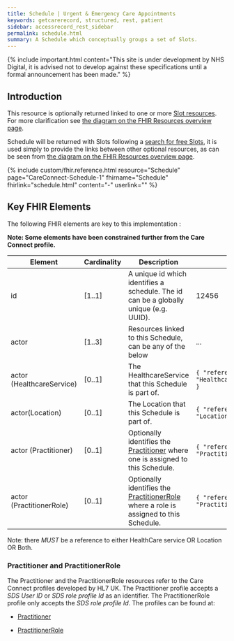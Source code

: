 ```yaml
---
title: Schedule | Urgent & Emergency Care Appointments
keywords: getcarerecord, structured, rest, patient
sidebar: accessrecord_rest_sidebar
permalink: schedule.html
summary: A Schedule which conceptually groups a set of Slots.
---
```


{% include important.html content="This site is under development by NHS Digital, it is advised not to develop against these specifications until a formal announcement has been made." %}

## Introduction ##
This resource is optionally returned linked to one or more <a href='slot.html'>Slot resources</a>. For more clarification see <a href='resources_overview.html#urgent--emergency-care-appointments-apis'>the diagram on the FHIR Resources overview page</a>.

Schedule will be returned with Slots following a <a href='search_free_slots.html'>search for free Slots</a>, it is used simply to provide the links between other optional resources, as can be seen from <a href='resources_overview.html#urgent--emergency-care-appointments-apis'>the diagram on the FHIR Resources overview page</a>.

{% include custom/fhir.reference.html resource="Schedule" page="CareConnect-Schedule-1" fhirname="Schedule" fhirlink="schedule.html" content="-" userlink="" %}

## Key FHIR Elements ##

The following FHIR elements are key to this implementation :

**Note: Some elements have been constrained further from the Care Connect profile.** 

| Element | Cardinality | Description | Example(s) |
| --- | --- | --- | --- |
| id | [1..1] | A unique id which identifies a schedule. The id can be a globally unique (e.g. UUID).| 12456 |
| actor | [1..3] | Resources linked to this Schedule, can be any of the below | ... |
| actor (HealthcareService) | [0..1] | The HealthcareService that this Schedule is part of. | `{ "reference": "HealthcareService/1231231234" }` |
|actor(Location)|[0..1]|The Location that this Schedule is part of.|`{ "reference": "Location/1231231234" }`|
| actor (Practitioner) | [0..1] | Optionally identifies the [Practitioner](#practitioner-and-practitionerrole) where one is assigned to this Schedule. | `{ "reference": "Practitioner/1231231234" }` |
| actor (PractitionerRole) | [0..1] | Optionally identifies the [PractitionerRole](#practitioner-and-practitionerrole) where a role is assigned to this Schedule. | `{ "reference": "PractitionerRole/767676767" }` |

Note: there *MUST* be a reference to either HealthCare service OR Location OR Both.

### Practitioner and PractitionerRole ###

The Practitioner and the PractitionerRole resources refer to the Care Connect profiles developed by HL7 UK. 
The Practitioner profile accepts a *SDS User ID* or *SDS role profile Id* as an identifier. The PractitionerRole profile only 
accepts the *SDS role profile Id*.
The profiles can be found at:

- [Practitioner](https://fhir.hl7.org.uk/STU3/StructureDefinition/CareConnect-Practitioner-1)

- [PractitionerRole](https://fhir.hl7.org.uk/STU3/StructureDefinition/CareConnect-PractitionerRole-1)
